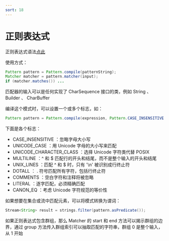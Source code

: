 ```yaml
---
sort: 18
---
```


# 正则表达式

正则表达式语法[点此](https://zhuanlan.zhihu.com/p/235110704)

使用方式：

```java
Pattern pattern = Pattern.compile(patternString);
Matcher matcher = pattern.matcher(input);
if (matcher.matches()) ...
```

匹配器的输入可以是任何实现了 CharSequence 接口的类，例如 String 、 Builder 、 CharBuffer

编译这个模式时，可以设置一个或多个标志，如：

```java
Pattern pattern = Pattern.compile(expression, Pattern.CASE_INSENSITIVE + Pattern.UNICODE_CASE);
```

下面是各个标志：

- CASE_INSENSITIVE ：忽略字母大小写
- UNICODE_CASE ：用 Unicode 字母的大小写来匹配
- UNICODE_CHARACTER_CLASS ：选择 Unicode 字符类代替 POSIX
- MULTILINE ：^ 和 $ 匹配行的开头和结尾，而不是整个输入的开头和结尾
- UNIX_LINES ：匹配 ^ 和 $ 时，只有 '\n' 被识别成行终止符
- DOTALL ： . 符号匹配所有字符，包括行终止符
- COMMENTS ：空白字符和注释将被忽略
- LITERAL ：逐字匹配，必须精确匹配
- CANON_EQ ：考虑 Unicode 字符规范的等价性

如果想要在集合或流中匹配元素，可以将模式转换为谓词：

```java
Stream<String> result = strings.filter(pattern.asPredicate());
```

如果正则表达式包含群组，那么 Matcher 的 start 和 end 方法可以揭示群组的边界，通过 group 方法传入群组索引可以抽取匹配的字符串，群组 0 是整个输入，从 1 开始

